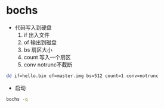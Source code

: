 # bochs


- 代码写入到硬盘
  1. if 出入文件
  2. of 输出到磁盘
  3. bs 扇区大小
  4. count 写入一个扇区
  5. conv notrunc不截断
```sh
dd if=hello.bin of=master.img bs=512 count=1 conv=notrunc
```


- 启动
```sh
bochs -q

```


